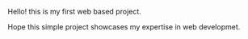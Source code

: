 Hello! this is my first web based project. 

Hope this simple project showcases my expertise in web developmet.
